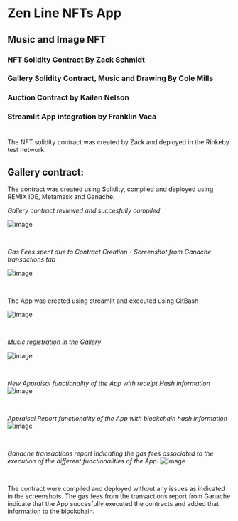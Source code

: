 # Zen Line NFTs App
## Music and Image NFT
### NFT Solidity Contract By Zack Schmidt
### Gallery Solidity Contract, Music and Drawing By Cole Mills
### Auction Contract by Kailen Nelson
### Streamlit App integration by Franklin Vaca 
#


<p>The NFT solidity contract was created by Zack and deployed in the Rinkeby test network.</p>
<p></p>

## **Gallery contract:**
The contract was created using Solidity, compiled and deployed using REMIX IDE, Metamask and Ganache.


*Gallery contract reviewed and succesfully compiled* 

![image](Images/0_Gallery_compiled.PNG)
<p></p><br>

*Gas Fees spent due to Contract Creation - Screenshot from Ganache transactions tab*

![image](Images/1_Gallery_contract_creation.PNG)
<p></p><br>

The App was created using streamlit and executed using GitBash

![image](Images/2_Zen_nft_app.PNG)
<p></p><br>

*Music registration in the Gallery*

![image](Images/3_Zen_nft_app_registration.PNG)
<p></p><br>


*New Appraisal functionality of the App with receipt Hash information*
![image](Images/4_Zen_nft_app_new_appraisal.PNG)
<p></p><br>

*Appraisal Report functionality of the App with blockchain hash information*
![image](Images/5_Zen_nft_app_appraisal_report_history.PNG)
<p></p><br>


*Ganache transactions report indicating the gas fees associated to the execution of the different functionalities of the App.*
![image](Images/6_Gallery_appraisal_reports.PNG)
<p></p><br>

<p>The contract were compiled and deployed without any issues as indicated in the screenshots. The gas fees from the transactions report from Ganache indicate that the App succesfully executed the contracts and added that information to the blockchain.</p>


